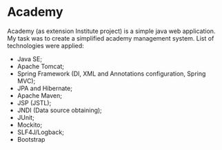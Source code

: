 # Academy
Academy (as extension Institute project) is a simple java web application.
My task was to create a simplified academy management system.
List of technologies were applied:
- Java SE;
- Apache Tomcat;
- Spring Framework (DI, XML and Annotations configuration, Spring MVC);
- JPA and Hibernate;
- Apache Maven;
- JSP (JSTL);
- JNDI (Data source obtaining);
- JUnit;
- Mockito;
- SLF4J/Logback;
- Bootstrap